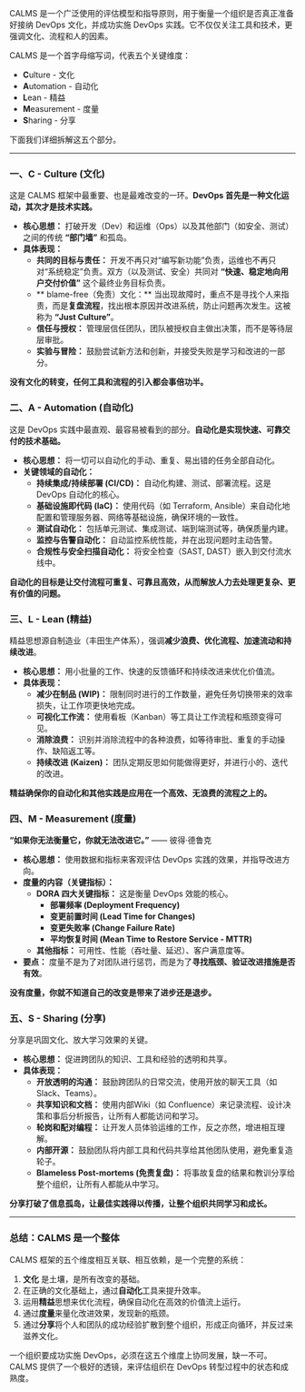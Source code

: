 CALMS 是一个广泛使用的评估模型和指导原则，用于衡量一个组织是否真正准备好接纳 DevOps 文化，并成功实施 DevOps 实践。它不仅仅关注工具和技术，更强调文化、流程和人的因素。

CALMS 是一个首字母缩写词，代表五个关键维度：

*   **C**ulture - 文化
*   **A**utomation - 自动化
*   **L**ean - 精益
*   **M**easurement - 度量
*   **S**haring - 分享

下面我们详细拆解这五个部分。

---

### 一、C - Culture (文化)

这是 CALMS 框架中最重要、也是最难改变的一环。**DevOps 首先是一种文化运动，其次才是技术实践。**

*   **核心思想：** 打破开发（Dev）和运维（Ops）以及其他部门（如安全、测试）之间的传统 **“部门墙”** 和孤岛。
*   **具体表现：**
    *   **共同的目标与责任：** 开发不再只对“编写新功能”负责，运维也不再只对“系统稳定”负责。双方（以及测试、安全）共同对 **“快速、稳定地向用户交付价值”** 这个最终业务目标负责。
    *   ** blame-free（免责）文化：** 当出现故障时，重点不是寻找个人来指责，而是**复盘流程**，找出根本原因并改进系统，防止问题再次发生。这被称为 **“Just Culture”**。
    *   **信任与授权：** 管理层信任团队，团队被授权自主做出决策，而不是等待层层审批。
    *   **实验与冒险：** 鼓励尝试新方法和创新，并接受失败是学习和改进的一部分。

**没有文化的转变，任何工具和流程的引入都会事倍功半。**

### 二、A - Automation (自动化)

这是 DevOps 实践中最直观、最容易被看到的部分。**自动化是实现快速、可靠交付的技术基础。**

*   **核心思想：** 将一切可以自动化的手动、重复、易出错的任务全部自动化。
*   **关键领域的自动化：**
    *   **持续集成/持续部署 (CI/CD)：** 自动化构建、测试、部署流程。这是 DevOps 自动化的核心。
    *   **基础设施即代码 (IaC)：** 使用代码（如 Terraform, Ansible）来自动化地配置和管理服务器、网络等基础设施，确保环境的一致性。
    *   **测试自动化：** 包括单元测试、集成测试、端到端测试等，确保质量内建。
    *   **监控与告警自动化：** 自动监控系统性能，并在出现问题时主动告警。
    *   **合规性与安全扫描自动化：** 将安全检查（SAST, DAST）嵌入到交付流水线中。

**自动化的目标是让交付流程可重复、可靠且高效，从而解放人力去处理更复杂、更有价值的问题。**

### 三、L - Lean (精益)

精益思想源自制造业（丰田生产体系），强调**减少浪费、优化流程、加速流动和持续改进**。

*   **核心思想：** 用小批量的工作、快速的反馈循环和持续改进来优化价值流。
*   **具体表现：**
    *   **减少在制品 (WIP)：** 限制同时进行的工作数量，避免任务切换带来的效率损失，让工作项更快地完成。
    *   **可视化工作流：** 使用看板（Kanban）等工具让工作流程和瓶颈变得可见。
    *   **消除浪费：** 识别并消除流程中的各种浪费，如等待审批、重复的手动操作、缺陷返工等。
    *   **持续改进 (Kaizen)：** 团队定期反思如何能做得更好，并进行小的、迭代的改进。

**精益确保你的自动化和其他实践是应用在一个高效、无浪费的流程之上的。**

### 四、M - Measurement (度量)

**“如果你无法衡量它，你就无法改进它。”** —— 彼得·德鲁克

*   **核心思想：** 使用数据和指标来客观评估 DevOps 实践的效果，并指导改进方向。
*   **度量的内容（关键指标）：**
    *   **DORA 四大关键指标：** 这是衡量 DevOps 效能的核心。
        *   **部署频率 (Deployment Frequency)**
        *   **变更前置时间 (Lead Time for Changes)**
        *   **变更失败率 (Change Failure Rate)**
        *   **平均恢复时间 (Mean Time to Restore Service - MTTR)**
    *   **其他指标：** 可用性、性能（吞吐量、延迟）、客户满意度等。
*   **要点：** 度量不是为了对团队进行惩罚，而是为了**寻找瓶颈、验证改进措施是否有效**。

**没有度量，你就不知道自己的改变是带来了进步还是退步。**

### 五、S - Sharing (分享)

分享是巩固文化、放大学习效果的关键。

*   **核心思想：** 促进跨团队的知识、工具和经验的透明和共享。
*   **具体表现：**
    *   **开放透明的沟通：** 鼓励跨团队的日常交流，使用开放的聊天工具（如 Slack、Teams）。
    *   **共享知识和文档：** 使用内部Wiki（如 Confluence）来记录流程、设计决策和事后分析报告，让所有人都能访问和学习。
    *   **轮岗和配对编程：** 让开发人员体验运维的工作，反之亦然，增进相互理解。
    *   **内部开源：** 鼓励团队将内部工具和代码共享给其他团队使用，避免重复造轮子。
    *   **Blameless Post-mortems (免责复盘)：** 将事故复盘的结果和教训分享给整个组织，让所有人都能从中学习。

**分享打破了信息孤岛，让最佳实践得以传播，让整个组织共同学习和成长。**

---

### 总结：CALMS 是一个整体

CALMS 框架的五个维度相互关联、相互依赖，是一个完整的系统：

1.  **文化** 是土壤，是所有改变的基础。
2.  在正确的文化基础上，通过**自动化**工具来提升效率。
3.  运用**精益**思想来优化流程，确保自动化在高效的价值流上运行。
4.  通过**度量**来量化改进效果，发现新的瓶颈。
5.  通过**分享**将个人和团队的成功经验扩散到整个组织，形成正向循环，并反过来滋养文化。

一个组织要成功实施 DevOps，必须在这五个维度上协同发展，缺一不可。CALMS 提供了一个极好的透镜，来评估组织在 DevOps 转型过程中的状态和成熟度。